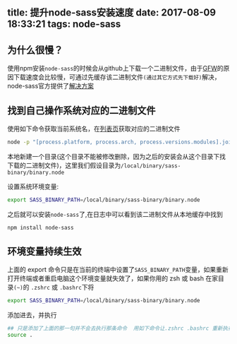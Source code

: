 title: 提升node-sass安装速度
date: 2017-08-09 18:33:21
tags: node-sass
---

## 为什么很慢？
使用npm安装`node-sass`的时候会从github上下载一个二进制文件，由于[GFW](https://baike.baidu.com/item/great%20firewall/4843556?fr=aladdin&fromid=18582731&fromtitle=GFW)的原因下载速度会比较慢，可通过先缓存该二进制文件`(通过其它方式先下载好)`解决，node-sass官方提供了[解决方案](https://github.com/sass/node-sass#binary-configuration-parameters)



## 找到自己操作系统对应的二进制文件

使用如下命令获取当前系统名，在[列表页](https://github.com/sass/node-sass/releases)获取对应的二进制文件
```bash
node -p "[process.platform, process.arch, process.versions.modules].join('-')"
```
本地新建一个目录(这个目录不能被修改删除，因为之后的安装会从这个目录下找下载的二进制文件)，这里我们假设目录为`/local/binary/sass-binary/binary.node`

设置系统环境变量:
```bash
export SASS_BINARY_PATH=/local/binary/sass-binary/binary.node
```

之后就可以安装`node-sass`了,在日志中可以看到该二进制文件从本地缓存中找到
```bash
npm install node-sass
```

## 环境变量持续生效
上面的 export 命令只是在当前的终端中设置了`SASS_BINARY_PATH`变量，如果重新打开终端或者重启电脑这个环境变量就失效了，如果你用的 zsh  或  bash 在家目录`(~)`的 `.zshrc` 或 `.bashrc`下将
```bash
export SASS_BINARY_PATH=/local/binary/sass-binary/binary.node
```
添加进去，并执行 
```bash
## 只是添加了上面的那一句并不会去执行那条命令  用如下命令让.zshrc .bashrc 重新执行一遍
source .
```